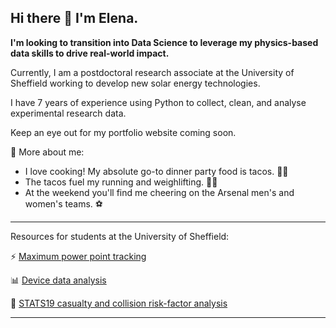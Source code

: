 ## Hi there 👋 I'm Elena.

**I'm looking to transition into Data Science to leverage my physics-based data skills to drive real-world impact.**

Currently, I am a postdoctoral research associate at the University of Sheffield working to develop new solar energy technologies.

I have 7 years of experience using Python to collect, clean, and analyse experimental research data.

Keep an eye out for my portfolio website coming soon.

💃 More about me:

- I love cooking! My absolute go-to dinner party food is tacos. 🌮🌮
- The tacos fuel my running and weighlifting. 🏋️‍♀️
- At the weekend you'll find me cheering on the Arsenal men's and women's teams. ⚽

---

Resources for students at the University of Sheffield:

⚡ [Maximum power point tracking](https://github.com/EJCassella/K2400_maximum_power_point_tracker)

📊 [Device data analysis](https://github.com/EJCassella/Device-data-plotting)

🚗 [STATS19 casualty and collision risk-factor analysis](https://github.com/EJCassella/STATS19_severity_prediction)

---
